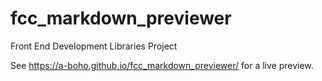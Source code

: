 # fcc_markdown_previewer
Front End Development Libraries Project

See https://a-boho.github.io/fcc_markdown_previewer/ for a live preview.
